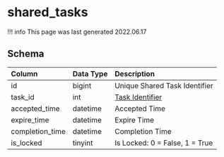 # shared_tasks

!!! info
	This page was last generated 2022.06.17

## Schema

| Column | Data Type | Description |
| :--- | :--- | :--- |
| id | bigint | Unique Shared Task Identifier |
| task_id | int | [Task Identifier](tasks.md) |
| accepted_time | datetime | Accepted Time |
| expire_time | datetime | Expire Time |
| completion_time | datetime | Completion Time |
| is_locked | tinyint | Is Locked: 0 = False, 1 = True |

